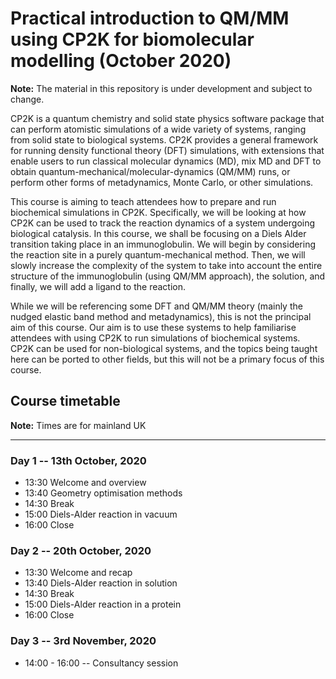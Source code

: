 # Practical introduction to QM/MM using CP2K for biomolecular modelling (October 2020)

**Note:** The material in this repository is under development and subject to change.

CP2K is a quantum chemistry and solid state physics software package that can perform atomistic simulations of a wide variety of systems, ranging from solid state to biological systems. CP2K provides a general framework for running density functional theory (DFT) simulations, with extensions that enable users to run classical molecular dynamics (MD), mix MD and DFT to obtain quantum-mechanical/molecular-dynamics (QM/MM) runs, or perform other forms of metadynamics, Monte Carlo, or other simulations.

This course is aiming to teach attendees how to prepare and run biochemical simulations in CP2K. Specifically, we will be looking at how CP2K can be used to track the reaction dynamics of a system undergoing biological catalysis. In this course, we shall be focusing on a Diels Alder transition taking place in an immunoglobulin. We will begin by considering the reaction site in a purely quantum-mechanical method. Then, we will slowly increase the complexity of the system to take into account the entire structure of the immunoglobulin (using QM/MM approach), the solution, and finally, we will add a ligand to the reaction.

While we will be referencing some DFT and QM/MM theory (mainly the nudged elastic band method and metadynamics), this is not the principal aim of this course. Our aim is to use these systems to help familiarise attendees with using CP2K to run simulations of biochemical systems. CP2K can be used for non-biological systems, and the topics being taught here can be ported to other fields, but this will not be a primary focus of this course.

## Course timetable

**Note:** Times are for mainland UK

---

### Day 1 -- 13th October, 2020

 * 13:30 Welcome and overview
 * 13:40 Geometry optimisation methods
 * 14:30 Break
 * 15:00 Diels-Alder reaction in vacuum
 * 16:00 Close

### Day 2 -- 20th October, 2020

 * 13:30 Welcome and recap
 * 13:40 Diels-Alder reaction in solution
 * 14:30 Break
 * 15:00 Diels-Alder reaction in a protein
 * 16:00 Close

### Day 3 -- 3rd November, 2020

 * 14:00 - 16:00 -- Consultancy session